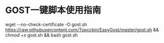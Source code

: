 # GOST一键脚本使用指南

wget --no-check-certificate -O gost.sh https://raw.githubusercontent.com/Topcckin/EasyGost/master/gost.sh && chmod +x gost.sh && bash gost.sh
